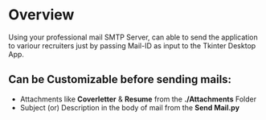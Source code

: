 # Overview
Using your professional mail SMTP Server, can able to send the application to variour recruiters just by passing Mail-ID as input to the Tkinter Desktop App.

## Can be Customizable before sending mails:
* Attachments like __Coverletter__ & __Resume__ from the __./Attachments__ Folder
* Subject (or) Description in the body of mail  from the __Send Mail.py__
